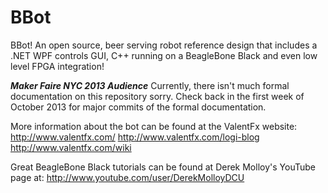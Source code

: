 BBot
====

BBot! An open source, beer serving robot reference design that includes a .NET WPF controls GUI, C++ running on a BeagleBone Black and even low level FPGA integration!

***Maker Faire NYC 2013 Audience***
Currently, there isn't much formal documentation on this repository sorry.  Check back in the first week of October 2013 for major commits of the formal documentation.

More information about the bot can be found at the ValentFx website:
http://www.valentfx.com/
http://www.valentfx.com/logi-blog
http://www.valentfx.com/wiki

Great BeagleBone Black tutorials can be found at Derek Molloy's YouTube page at:
http://www.youtube.com/user/DerekMolloyDCU


